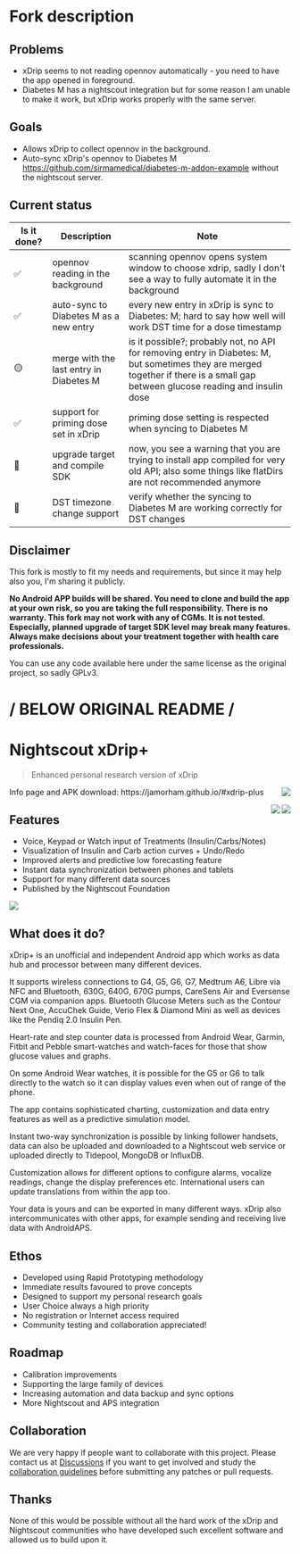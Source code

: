 # Fork description

## Problems

- xDrip seems to not reading opennov automatically - you need to have the app opened in foreground.
- Diabetes M has a nightscout integration but for some reason I am unable to make it work, but xDrip works properly with the same server.

## Goals

- Allows xDrip to collect opennov in the background.
- Auto-sync xDrip's opennov to Diabetes M <https://github.com/sirmamedical/diabetes-m-addon-example> without the nightscout server.

## Current status

| Is it done?            | Description                             | Note                                                                                                                                                                             |
|------------------------|-----------------------------------------|----------------------------------------------------------------------------------------------------------------------------------------------------------------------------------|
| :white_check_mark:     | opennov reading in the background       | scanning opennov opens system window to choose xdrip, sadly I don't see a way to fully automate it in the background                                                             |
| :white_check_mark:     | auto-sync to Diabetes M as a new entry  | every new entry in xDrip is sync to Diabetes: M; hard to say how well will work DST time for a dose timestamp                                                                    |
| :yellow_circle:        | merge with the last entry in Diabetes M | is it possible?; probably not, no API for removing entry in Diabetes: M, but sometimes they are merged together if there is a small gap between glucose reading and insulin dose |
| :white_check_mark:     | support for priming dose set in xDrip   | priming dose setting is respected when syncing to Diabetes M                                                                                                                     |
| :white_square_button:  | upgrade target and compile SDK          | now, you see a warning that you are trying to install app compiled for very old API; also some things like flatDirs are not recommended anymore                                  |
| :white_square_button:  | DST timezone change support             | verify whether the syncing to Diabetes M are working correctly for DST changes                                                                                                   |

## Disclaimer

This fork is mostly to fit my needs and requirements, but since it may help also you, I'm sharing it publicly.

**No Android APP builds will be shared. You need to clone and build the app at your own risk, so you are taking the full responsibility. There is no warranty.
This fork may not work with any of CGMs. It is not tested. Especially, planned upgrade of target SDK level may break many features.
Always make decisions about your treatment together with health care professionals.**

You can use any code available here under the same license as the original project, so sadly GPLv3.

# / BELOW ORIGINAL README /

# Nightscout xDrip+
> Enhanced personal research version of xDrip

 <img align="right" src="Documentation/images/download-xdrip-plus-qr-code.png">
 Info page and APK download: https://jamorham.github.io/#xdrip-plus

<img align="right" src="https://travis-ci.org/jamorham/xDrip-plus.svg?branch=master"><a align="right" title="Crowdin" target="_blank" href="https://crowdin.com/project/xdrip"><img align="right" src="https://badges.crowdin.net/xdrip/localized.svg"></a>

## Features
* Voice, Keypad or Watch input of Treatments (Insulin/Carbs/Notes)
* Visualization of Insulin and Carb action curves + Undo/Redo
* Improved alerts and predictive low forecasting feature
* Instant data synchronization between phones and tablets
* Support for many different data sources
* Published by the Nightscout Foundation

 <img align="middle" src="https://jamorham.github.io/images/jamorham-natural-language-treatments-two-web.png">

## What does it do?

xDrip+ is an unofficial and independent Android app which works as data hub and processor between many different devices.

It supports wireless connections to G4, G5, G6, G7, Medtrum A6, Libre via NFC and Bluetooth, 630G, 640G, 670G pumps, CareSens Air and Eversense CGM via companion apps. Bluetooth Glucose Meters such as the Contour Next One, AccuChek Guide, Verio Flex & Diamond Mini as well as devices like the Pendiq 2.0 Insulin Pen.

Heart-rate and step counter data is processed from Android Wear, Garmin, Fitbit and Pebble smart-watches and watch-faces for those that show glucose values and graphs.

On some Android Wear watches, it is possible for the G5 or G6 to talk directly to the watch so it can display values even when out of range of the phone.

The app contains sophisticated charting, customization and data entry features as well as a predictive simulation model.

Instant two-way synchronization is possible by linking follower handsets, data can also be uploaded and downloaded to a Nightscout web service or uploaded directly to Tidepool, MongoDB or InfluxDB.

Customization allows for different options to configure alarms, vocalize readings, change the display preferences etc. International users can update translations from within the app too.

Your data is yours and can be exported in many different ways. xDrip also intercommunicates with other apps, for example sending and receiving live data with AndroidAPS.


## Ethos
* Developed using Rapid Prototyping methodology
* Immediate results favoured to prove concepts
* Designed to support my personal research goals
* User Choice always a high priority
* No registration or Internet access required
* Community testing and collaboration appreciated!

## Roadmap
* Calibration improvements
* Supporting the large family of devices
* Increasing automation and data backup and sync options
* More Nightscout and APS integration

## Collaboration
We are very happy if people want to collaborate with this project. Please contact us at [Discussions](https://github.com/NightscoutFoundation/xDrip/discussions) if you want to get involved and study the [collaboration guidelines](CONTRIBUTING.md) before submitting any patches or pull requests.

## Thanks
None of this would be possible without all the hard work of the xDrip and Nightscout communities who have developed such excellent software and allowed us to build upon it.

